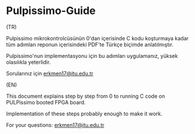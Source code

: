 # Pulpissimo-Guide

(TR) 

Pulpissimo mikrokontrolcüsünün 0'dan içerisinde C kodu koşturmaya kadar tüm adımları reponun içerisindeki PDF'te Türkçe biçimde anlatılmıştır.

Pulpissimo'nun implementasyonu için bu adımları uygulamanız, yüksek olasılıkla yeterlidir.

Sorularınız için erkmen17@itu.edu.tr

(EN)

This document explains step by step from 0 to running C code on PULPissimo booted FPGA board.

Implementation of these steps probably enough to make it work.

For your questions: erkmen17@itu.edu.tr
